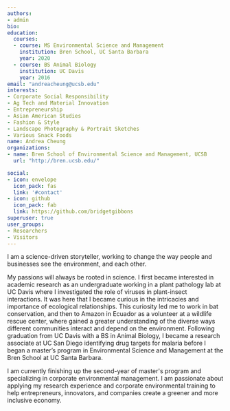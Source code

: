 ```yaml
---
authors:
- admin
bio:
education:
  courses:
  - course: MS Environmental Science and Management
    institution: Bren School, UC Santa Barbara
    year: 2020
  - course: BS Animal Biology
    institution: UC Davis
    year: 2016
email: "andreacheung@ucsb.edu"
interests:
- Corporate Social Responsibility
- Ag Tech and Material Innovation
- Entrepreneurship
- Asian American Studies
- Fashion & Style
- Landscape Photography & Portrait Sketches
- Various Snack Foods
name: Andrea Cheung
organizations:
- name: Bren School of Environmental Science and Management, UCSB
  url: "http://bren.ucsb.edu/"

social:
- icon: envelope
  icon_pack: fas
  link: '#contact'
- icon: github
  icon_pack: fab
  link: https://github.com/bridgetgibbons
superuser: true
user_groups:
- Researchers
- Visitors
---
```



I am a science-driven storyteller, working to change the way people and businesses see the environment, and each other.

My passions will always be rooted in science. I first became interested in academic research as an undergraduate working in a plant pathology lab at UC Davis where I investigated the role of viruses in plant-insect interactions.  It was here that I became curious in the intricacies and importance of ecological relationships. This curiosity led me to work in bat conservation, and then to Amazon in Ecuador as a volunteer at a wildlife rescue center, where gained a greater understanding of the diverse ways different communities interact and depend on the environment. Following graduation from UC Davis with a BS in Animal Biology, I became a research associate at UC San Diego identifying drug targets for malaria before I began a master’s program in Environmental Science and Management at the Bren School at UC Santa Barbara. 

I am currently finishing up the second-year of master's program and specializing in corporate environmental management. I am passionate about applying my research experience and corporate environmental training to help entrepreneurs, innovators, and companies create a greener and more inclusive economy. 
